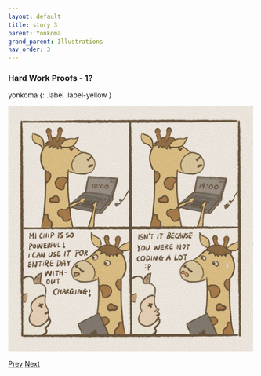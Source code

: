 ```yaml
---
layout: default
title: story 3
parent: Yonkoma
grand_parent: Illustrations
nav_order: 3
---
```


### Hard Work Proofs - 1?
yonkoma
{: .label .label-yellow }

[<img src="../../../assets/yonkoma/not_workhard_1.png" width="500"/>](../../../assets/yonkoma/not_workhard_1.png)

[Prev](yonkoma_2.html) [Next](yonkoma_4.html)